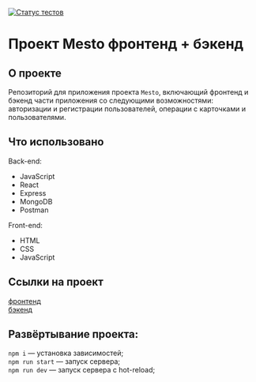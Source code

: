 [![Статус тестов](../../actions/workflows/tests.yml/badge.svg)](../../actions/workflows/tests.yml)

# Проект Mesto фронтенд + бэкенд  

## О проекте  

Репозиторий для приложения проекта `Mesto`, включающий фронтенд и бэкенд части приложения со следующими возможностями: авторизации и регистрации пользователей, операции с карточками и пользователями.

## Что использовано
Back-end:
- JavaScript
- React  
- Express
- MongoDB
- Postman

Front-end:
- HTML
- CSS
- JavaScript

## Ссылки на проект
<a href="https://github.com/DariaBold/react-mesto-auth">фронтенд</a>  
<a href="https://github.com/DariaBold/express-mesto-gha">бэкенд</a>
## Развёртывание проекта:

`npm i` — установка зависимостей;  
`npm run start` — запуск серверa;  
`npm run dev` — запуск сервера с hot-reload;  
